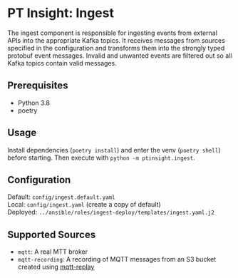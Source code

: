 # PT Insight: Ingest

The ingest component is responsible for ingesting events from external APIs into the appropriate Kafka topics.
It receives messages from sources specified in the configuration and transforms them into the strongly typed protobuf
 event messages.
Invalid and unwanted events are filtered out so all Kafka topics contain valid messages.





## Prerequisites
* Python 3.8
* poetry


## Usage

Install dependencies (`poetry install`) and enter the venv (`poetry shell`) before starting. Then execute with `python -m ptinsight.ingest`.


## Configuration

Default: `config/ingest.default.yaml`  
Local: `config/ingest.yaml`  (create a copy of default)  
Deployed: `../ansible/roles/ingest-deploy/templates/ingest.yaml.j2`


## Supported Sources
* `mqtt`: A real MTT broker
* `mqtt-recording`: A recording of MQTT messages from an S3 bucket created using [mqtt-replay](../../tools/mqtt-replay)
